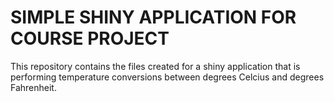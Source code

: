 # SIMPLE SHINY APPLICATION FOR COURSE PROJECT

This repository contains the files created for a shiny application that is performing temperature conversions between degrees Celcius and degrees Fahrenheit.
